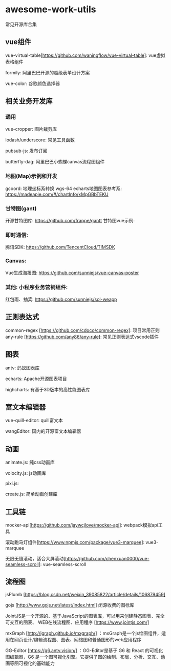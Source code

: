 # awesome-work-utils
常见开源库合集

## vue组件
vue-virtual-table[https://github.com/waningflow/vue-virtual-table]:  vue虚拟表格组件

formily: 阿里巴巴开源的超级表单设计方案 

vue-color: 谷歌颜色选择器


## 相关业务开发库

### 通用
vue-cropper:  图片裁剪库 

lodash/underscore: 常见工具函数 

pubsub-js: 发布订阅

butterfly-dag: 阿里巴巴小蝴蝶canvas流程图组件 


### 地图(Map)示例和开发
gcoord: 地理坐标系转换 wgs-64
echarts地图图表参考系: https://madeapie.com/#/chartInfo/xMpGBbTEKU 


### 甘特图(gant)

开源甘特图库: https://github.com/frappe/gantt
甘特图vue示例: 


### 即时通信: 
腾讯SDK: https://github.com/TencentCloud/TIMSDK


### Canvas:
Vue生成海报图: https://github.com/sunniejs/vue-canvas-poster


### 其他: 小程序业务营销组件:
红包雨、抽奖:  https://github.com/sunniejs/sol-weapp


## 正则表达式
common-regex [https://github.com/cdoco/common-regex]: 项目常用正则
any-rule [https://github.com/any86/any-rule]: 常见正则表达式vscode插件


## 图表

antv: 蚂蚁图表库

echarts: Apache开源图表项目

highcharts: 有基于3D版本的高性能图表库

## 富文本编辑器

vue-quill-editor: quill富文本

wangEditor: 国内的开源富文本编辑器


## 动画

animate.js: 纯css动画库

volocity.js: js动画库

pixi.js: 

create.js: 简单动画创建库


## 工具链

mocker-api[https://github.com/jaywcjlove/mocker-api]: webpack模拟api工具  

滚动跑马灯组件[https://www.npmjs.com/package/vue3-marquee]: vue3-marquee  

无限无缝滚动，适合大屏滚动[https://github.com/chenxuan0000/vue-seamless-scroll]: vue-seamless-scroll

## 流程图
jsPlumb [https://blog.csdn.net/weixin_39085822/article/details/106879459]

gojs [http://www.gojs.net/latest/index.html] 闭源收费的图标库

JointJS是一个开源的、基于JavaScript的图表库，可以用来创建静态图表、完全可交互的图表、 WEB在线流程图、应用程序 [https://www.jointjs.com/] 

mxGraph [http://jgraph.github.io/mxgraph/] ：mxGraph是一个js绘图组件，适用在网页设计/编辑流程图、图表、网络图和普通图形的web应用程序

GG-Editor [https://g6.antv.vision/] ：GG-Editor是基于 G6 和 React 的可视化图编辑器，G6 是一个图可视化引擎。它提供了图的绘制、布局、分析、交互、动画等图可视化的基础能力

